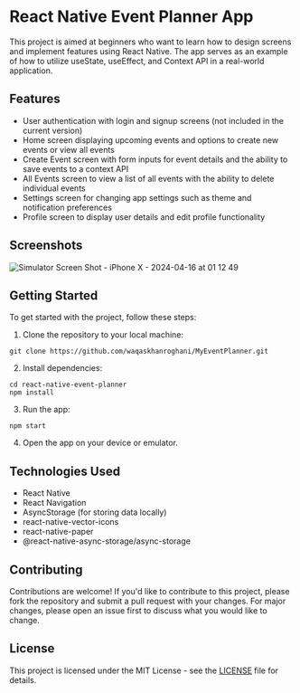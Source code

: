 # React Native Event Planner App

This project is aimed at beginners who want to learn how to design screens and implement features using React Native. The app serves as an example of how to utilize useState, useEffect, and Context API in a real-world application.

## Features

- User authentication with login and signup screens (not included in the current version)
- Home screen displaying upcoming events and options to create new events or view all events
- Create Event screen with form inputs for event details and the ability to save events to a context API
- All Events screen to view a list of all events with the ability to delete individual events
- Settings screen for changing app settings such as theme and notification preferences
- Profile screen to display user details and edit profile functionality

## Screenshots 
![Simulator Screen Shot - iPhone X - 2024-04-16 at 01 12 49](https://github.com/waqaskhanroghani/MyEventPlanner/assets/72159415/b301b318-1b69-46f3-95ea-e650e7d377ce)



## Getting Started

To get started with the project, follow these steps:

1. Clone the repository to your local machine:

```
git clone https://github.com/waqaskhanroghani/MyEventPlanner.git
```

2. Install dependencies:

```
cd react-native-event-planner
npm install
```

3. Run the app:

```
npm start
```

4. Open the app on your device or emulator.

## Technologies Used

- React Native
- React Navigation
- AsyncStorage (for storing data locally)
- react-native-vector-icons
- react-native-paper
- @react-native-async-storage/async-storage

## Contributing

Contributions are welcome! If you'd like to contribute to this project, please fork the repository and submit a pull request with your changes. For major changes, please open an issue first to discuss what you would like to change.

## License

This project is licensed under the MIT License - see the [LICENSE](LICENSE) file for details.

